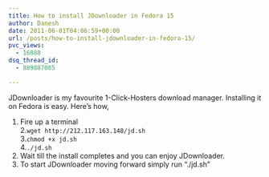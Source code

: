 ```yaml
---
title: How to install JDownloader in Fedora 15
author: Danesh
date: 2011-06-01T04:06:59+00:00
url: /posts/how-to-install-jdownloader-in-fedora-15/
pvc_views:
  - 16888
dsq_thread_id:
  - 889887085

---
```

JDownloader is my favourite 1-Click-Hosters download manager. Installing it on Fedora is easy. Here&#8217;s how,

1. Fire up a terminal  
2.`wget http://212.117.163.148/jd.sh`  
3.`chmod +x jd.sh`  
4.`./jd.sh`  
5. Wait till the install completes and you can enjoy JDownloader.  
6. To start JDownloader moving forward simply run &#8220;./jd.sh&#8221;